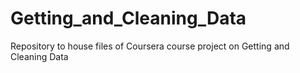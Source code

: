 # Getting_and_Cleaning_Data
Repository to house files of Coursera course project on Getting and Cleaning Data
